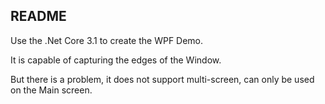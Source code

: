 ## README

Use the .Net Core 3.1 to create the WPF Demo.

It is capable of capturing the edges of the Window. 

But there is a problem, it does not support multi-screen, can only be used on the Main screen.

[](./imgs/1.gif)